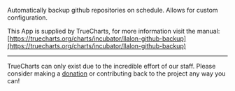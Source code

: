 Automatically backup github repositories on schedule. Allows for custom configuration.

This App is supplied by TrueCharts, for more information visit the manual: [https://truecharts.org/charts/incubator/llalon-github-backup](https://truecharts.org/charts/incubator/llalon-github-backup)

---

TrueCharts can only exist due to the incredible effort of our staff.
Please consider making a [donation](https://truecharts.org/about/sponsor) or contributing back to the project any way you can!
